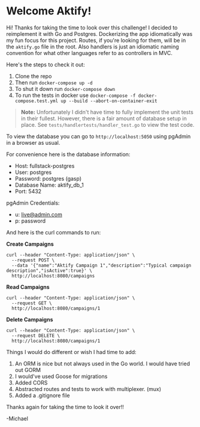 # Welcome Aktify!

Hi! Thanks for taking the time to look over this challenge! I decided to reimplement it
with Go and Postgres. Dockerizing the app idiomatically was my fun focus for this project. Routes, if you're looking for them, will be in the `aktify.go` file in the root. Also handlers is just an idiomatic
naming convention for what other languages refer to as controllers in MVC.

Here's the steps to check it out:

1. Clone the repo
2. Then run `docker-compose up -d`
3. To shut it down  run `docker-compose down`
4. To run the tests in docker use `docker-compose -f docker-compose.test.yml up --build --abort-on-container-exit` 

> **Note:** Unfortunately I didn't have time to fully implement the unit tests in their fullest. However, there is a fair amount of database setup in place. See `tests/handlertests/handler_test.go` to view the test code. 

To view the database you can go to `http://localhost:5050` using pgAdmin in a browser as usual. 

For convenience here is the database information:
- Host: fullstack-postgres
- User: postgres
- Password: postgres (gasp)
- Database Name: aktify_db_1
- Port: 5432

pgAdmin Credentials:
- u: live@admin.com
- p: password

And here is the curl commands to run:

**Create Campaigns** 

```
curl --header "Content-Type: application/json" \
  --request POST \
  --data '{"name":"Aktify Campaign 1","description":"Typical campaign description","isActive":true}' \
  http://localhost:8080/campaigns
```

**Read Campaigns** 
```
curl --header "Content-Type: application/json" \
  --request GET \
  http://localhost:8080/campaigns/1
```
  **Delete Campaigns** 
```
curl --header "Content-Type: application/json" \
  --request DELETE \
  http://localhost:8080/campaigns/1
  ``` 

Things I would do different or wish I had time to add:
1. An ORM is nice but not always used in the Go world. I would have tried out GORM
2. I would've used Goose for migrations
3. Added CORS
4. Abstracted routes and tests to work with multiplexer. (mux)
5. Added a .gitignore file

Thanks again for taking the time to look it over!!

-Michael